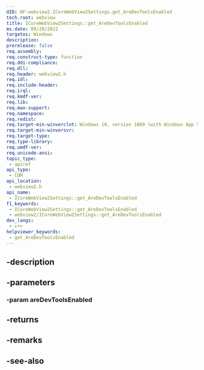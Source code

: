 ```yaml
---
UID: NF:webview2.ICoreWebView2Settings.get_AreDevToolsEnabled
tech.root: webview
title: ICoreWebView2Settings::get_AreDevToolsEnabled
ms.date: 09/20/2022
targetos: Windows
description: 
prerelease: false
req.assembly: 
req.construct-type: function
req.ddi-compliance: 
req.dll: 
req.header: webview2.h
req.idl: 
req.include-header: 
req.irql: 
req.kmdf-ver: 
req.lib: 
req.max-support: 
req.namespace: 
req.redist: 
req.target-min-winverclnt: Windows 10, version 1809 (with Windows App SDK 1.1 or later)
req.target-min-winversvr: 
req.target-type: 
req.type-library: 
req.umdf-ver: 
req.unicode-ansi: 
topic_type:
 - apiref
api_type:
 - COM
api_location:
 - webview2.h
api_name:
 - ICoreWebView2Settings::get_AreDevToolsEnabled
f1_keywords:
 - ICoreWebView2Settings::get_AreDevToolsEnabled
 - webview2/ICoreWebView2Settings::get_AreDevToolsEnabled
dev_langs:
 - c++
helpviewer_keywords:
 - get_AreDevToolsEnabled
---
```


## -description

## -parameters

### -param areDevToolsEnabled

## -returns

## -remarks

## -see-also

